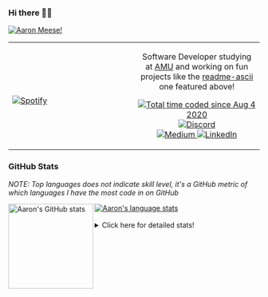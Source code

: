 ### Hi there 👋🏻
[![Aaron Meese!](https://user-images.githubusercontent.com/17814535/88975338-a2aabf00-d27f-11ea-963f-8a19608716b4.png)](https://github.com/ajmeese7/readme-ascii "README ASCII")

<!-- Modified from project here: https://github.com/novatorem/novatorem -->
<table width="100%"> 
  <tr>
  <td width="50%">
      
&nbsp; <br> [![Spotify](https://ajmeese7.vercel.app/api/spotify)](https://open.spotify.com/user/ajmeese)

  </td>
  <td width="50%">
    <p align="center">
    Software Developer studying at <a href="https://www.amu.apus.edu/">AMU</a> and working on fun 
    projects like the <a href="https://github.com/ajmeese7/readme-ascii">readme-ascii</a> one featured above!
    </p>
    <p align="center">
      <a href="https://wakatime.com/@f726891d-3b02-46cd-9b60-e8c59f9e2b14">
        <img src="https://wakatime.com/badge/user/f726891d-3b02-46cd-9b60-e8c59f9e2b14.svg" alt="Total time coded since Aug 4 2020" title="WakaTime" />
      </a>
      <a href="http://link.aaronmeese.com/discord">
        <img src="https://img.shields.io/badge/discord-ajmeese7%234835-369?style=flat-square&logo=discord&logoColor=white&color=purple" alt="Discord" title="Discord">
      </a>
      <br />
      <a href="https://link.aaronmeese.com/medium">
        <img src="https://img.shields.io/badge/medium-ajmeese7-1DB954?style=flat-square&logo=medium&logoColor=white" alt="Medium" title="Medium">
      </a>
      <a href="https://link.aaronmeese.com/linkedin">
        <img src="https://img.shields.io/badge/linkedIn-aaronmeese-1DB954?style=flat-square&logo=linkedin&logoColor=white&color=blue" alt="LinkedIn" title="LinkedIn">
      </a>
    </p>
  </td>

</table>

[//]: <> (The `&nbsp;` is to have Aphelion take up more space)

### GitHub Stats ###
*NOTE: Top languages does not indicate skill level, it's a GitHub metric of which languages I have the most code in on GitHub*

<a href="https://profile-summary-for-github.com/user/ajmeese7">
  <img align="left" height="170px" src="https://github-readme-stats.vercel.app/api?username=ajmeese7&show_icons=true&line_height=27&count_private=true&include_all_commits=true" alt="Aaron's GitHub stats"/>
  <img src="https://github-readme-stats.vercel.app/api/top-langs/?username=ajmeese7&hide_langs_below=5&layout=compact" alt="Aaron's language stats"/>
</a>

<br />
<br />
<details>
<summary>Click here for detailed stats!</summary>

### :zap: Recent Activity
<!--START_SECTION:activity-->
1. 🎉 Merged PR [#5](https://github.com/ajmeese7/stocks-dashboard/pull/5) in [ajmeese7/stocks-dashboard](https://github.com/ajmeese7/stocks-dashboard)
2. 🎉 Merged PR [#5](https://github.com/ajmeese7/steam-queue-clicker/pull/5) in [ajmeese7/steam-queue-clicker](https://github.com/ajmeese7/steam-queue-clicker)
3. 🎉 Merged PR [#1](https://github.com/ajmeese7/stocks-dashboard/pull/1) in [ajmeese7/stocks-dashboard](https://github.com/ajmeese7/stocks-dashboard)
4. 🎉 Merged PR [#2](https://github.com/ajmeese7/stocks-dashboard/pull/2) in [ajmeese7/stocks-dashboard](https://github.com/ajmeese7/stocks-dashboard)
5. 🎉 Merged PR [#3](https://github.com/ajmeese7/where-temperature/pull/3) in [ajmeese7/where-temperature](https://github.com/ajmeese7/where-temperature)
<!--END_SECTION:activity-->

### 🧐 Waka Stats
<!--START_SECTION:waka-->
![Code Time](http://img.shields.io/badge/Code%20Time-774%20hrs%2018%20mins-blue)

**🐱 My GitHub Data** 

> 🏆 178 Contributions in the Year 2022
 > 
> 📦 351.6 kB Used in GitHub's Storage 
 > 
> 🚫 Not Opted to Hire
 > 
> 📜 56 Public Repositories 
 > 
> 🔑 21 Private Repositories  
 > 
**I'm an Early 🐤** 

```text
🌞 Morning    233 commits    ███████░░░░░░░░░░░░░░░░░░   27.94% 
🌆 Daytime    316 commits    █████████░░░░░░░░░░░░░░░░   37.89% 
🌃 Evening    270 commits    ████████░░░░░░░░░░░░░░░░░   32.37% 
🌙 Night      15 commits     ░░░░░░░░░░░░░░░░░░░░░░░░░   1.8%

```
📅 **I'm Most Productive on Sunday** 

```text
Monday       90 commits     ██░░░░░░░░░░░░░░░░░░░░░░░   10.79% 
Tuesday      125 commits    ███░░░░░░░░░░░░░░░░░░░░░░   14.99% 
Wednesday    105 commits    ███░░░░░░░░░░░░░░░░░░░░░░   12.59% 
Thursday     103 commits    ███░░░░░░░░░░░░░░░░░░░░░░   12.35% 
Friday       108 commits    ███░░░░░░░░░░░░░░░░░░░░░░   12.95% 
Saturday     150 commits    ████░░░░░░░░░░░░░░░░░░░░░   17.99% 
Sunday       153 commits    ████░░░░░░░░░░░░░░░░░░░░░   18.35%

```


📊 **This Week I Spent My Time On** 

```text
⌚︎ Time Zone: America/New_York

💬 Programming Languages: 
JavaScript               16 hrs 3 mins       ███████████████████░░░░░░   76.04% 
Bash                     1 hr 47 mins        ██░░░░░░░░░░░░░░░░░░░░░░░   8.46% 
JSON                     1 hr 47 mins        ██░░░░░░░░░░░░░░░░░░░░░░░   8.44% 
Text                     21 mins             ░░░░░░░░░░░░░░░░░░░░░░░░░   1.71% 
TOML                     18 mins             ░░░░░░░░░░░░░░░░░░░░░░░░░   1.44%

🐱‍💻 Projects: 
aaronmeese.com           19 hrs 32 mins      ███████████████████████░░   92.51% 
image-to-8bit            39 mins             ░░░░░░░░░░░░░░░░░░░░░░░░░   3.15% 
ajmeese7                 23 mins             ░░░░░░░░░░░░░░░░░░░░░░░░░   1.89% 
iframe-application-templa12 mins             ░░░░░░░░░░░░░░░░░░░░░░░░░   0.98% 
osjs-client              9 mins              ░░░░░░░░░░░░░░░░░░░░░░░░░   0.77%

```

**I Mostly Code in JavaScript** 

```text
JavaScript               31 repos            ████████████░░░░░░░░░░░░░   50.82% 
HTML                     8 repos             ███░░░░░░░░░░░░░░░░░░░░░░   13.11% 
Java                     4 repos             █░░░░░░░░░░░░░░░░░░░░░░░░   6.56% 
Python                   4 repos             █░░░░░░░░░░░░░░░░░░░░░░░░   6.56% 
CSS                      3 repos             █░░░░░░░░░░░░░░░░░░░░░░░░   4.92%

```



 Last Updated on 27/02/2022 00:05:49 UTC
<!--END_SECTION:waka-->
</details>
